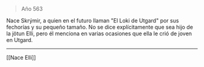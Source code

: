 > Año 563

Nace Skrýmir, a quien en el futuro llaman "El Loki de Utgard" por sus fechorías y su pequeño tamaño. No se dice explícitamente que sea hijo de la jötun Elli, pero él menciona en varias ocasiones que ella le crió de joven en Utgard.

---

[[Nace Elli]]